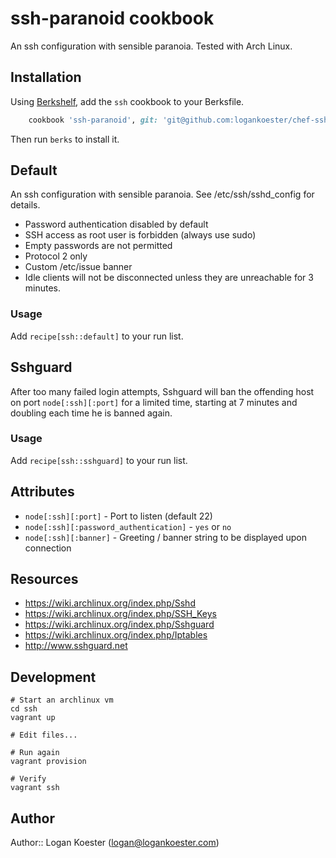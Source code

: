 # ssh-paranoid cookbook

An ssh configuration with sensible paranoia. Tested with Arch Linux.

## Installation

Using [Berkshelf](http://berkshelf.com/), add the `ssh` cookbook to your Berksfile.

```ruby
    cookbook 'ssh-paranoid', git: 'git@github.com:logankoester/chef-ssh-paranoid.git'
```

Then run `berks` to install it.

## Default

An ssh configuration with sensible paranoia. See /etc/ssh/sshd_config for details.

* Password authentication disabled by default
* SSH access as root user is forbidden (always use sudo)
* Empty passwords are not permitted
* Protocol 2 only
* Custom /etc/issue banner
* Idle clients will not be disconnected unless they are
  unreachable for 3 minutes.

### Usage

Add `recipe[ssh::default]` to your run list.

## Sshguard

After too many failed login attempts, Sshguard will ban the offending host
on port `node[:ssh][:port]` for a limited time, starting at 7 minutes and
doubling each time he is banned again.

### Usage

Add `recipe[ssh::sshguard]` to your run list.

## Attributes

* `node[:ssh][:port]` - Port to listen (default 22)
* `node[:ssh][:password_authentication]` - `yes` or `no`
* `node[:ssh][:banner]` - Greeting / banner string to be displayed upon connection

## Resources

* https://wiki.archlinux.org/index.php/Sshd
* https://wiki.archlinux.org/index.php/SSH_Keys
* https://wiki.archlinux.org/index.php/Sshguard
* https://wiki.archlinux.org/index.php/Iptables
* http://www.sshguard.net

## Development

    # Start an archlinux vm
    cd ssh
    vagrant up 

    # Edit files...

    # Run again
    vagrant provision 

    # Verify
    vagrant ssh

## Author

Author:: Logan Koester (<logan@logankoester.com>)
